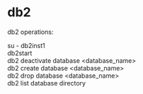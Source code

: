# db2


db2 operations:

su - db2inst1 <br>
db2start <br>
db2 deactivate database <database_name> <br>
db2 create database <database_name> <br>
db2 drop database <database_name> <br>
db2 list database directory <br>
